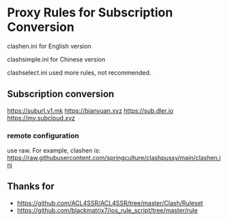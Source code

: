 # Proxy Rules for Subscription Conversion

clashen.ini for English version

clashsimple.ini for Chinese version

clashselect.ini used more rules, not recommended.

## Subscription conversion
https://suburl.v1.mk
https://bianyuan.xyz
https://sub.dler.io
https://my.subcloud.xyz
### remote configuration
use raw. For example, clashen is:
https://raw.githubusercontent.com/springculture/clashpussy/main/clashen.ini

## Thanks for
- https://github.com/ACL4SSR/ACL4SSR/tree/master/Clash/Ruleset
- https://github.com/blackmatrix7/ios_rule_script/tree/master/rule
